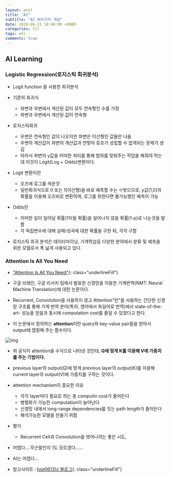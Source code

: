 ```yaml
---
layout: post
title: "AI"
subtitle: "AI 여러가지 개념"
date: 2019-06-21 18:00:00 +0900
categories: til
tags: etc
comments: true
---
```



## AI Learning



### Logistic Regression(로지스틱 회귀분석)



- Logit function 을 사용한 회귀분석
- 기존의 회귀식
  - 좌변과 우변에서 계산된 값이 모두 연속형인 수를 가정
  - 좌변과 우변에서 계산된 값이 연속형
- 로지스틱회귀
  - 우변은 연속형인 값이 나오지만 좌변은 이산형인 값들만 나옴
  - 우변의 계산값이 좌변의 계산값과 안맞아 등호가 성립할 수 없게되는 문제가 생김
  - 따라서 좌변의 y값을 어떠한 처리를 통해 범위를 맞춰주는 작업을 해줘야 하는데 이것이 Logit(Log + Odds)변환이다.



- Logit 변환이란
  - 오즈에 로그를 씌운것
  - 일반회귀식으로 0 또는 1(이산형)을 바로 예측할 수는 ㅇ벗으므로, y값(1,0)의 확률을 이용해 오즈비로 변환하여, 로그를 취한다면 불가능했던 예측이 가능
- Odds란
  - 어떠한 일이 일어날 확률(1이될 확률)을 일어나지 않을 확률(1-p)로 나눈것을 말함
  - 각 독립변수에 대해 실패/성곡에 대한 확률을 구한 뒤, 각각 구함

- 로지스틱 회귀 분석은 데이터마이닝, 기계학습등 다양한 분야에서 분류 및 예측을 위한 모델로서 폭 넓게 사용되고 있다.



### Attention Is All You Need



- ["Attention Is All You Need"](https://arxiv.org/abs/1706.03762){: class="underlineFill"}
- 구글 브레인, 구글 리서치 팀에서 발표한 신경망을 이용한 기계번역(NMT: Neural Machine Translation)에 대한 논문이다.
- Recurrent, Convolution을 사용하지 않고 Attention"만"을 사용하는 간단한 신경망 구조를 통해 기계 번역 분야(특히, 영어에서 독일어로 번역)에서 state-of-the-art- 성능을 얻음과 동시에 computation cost를 줄일 수 있었다고 한다.

- 이 논문에서 정의하는 **attention**이란 query와 key-value pair들을 받아서 output에 맵핑해 주는 함수이다.

![img](http://postfiles10.naver.net/MjAxNzA2MjNfMTEw/MDAxNDk4MTkzNzU4ODg1.6Eyf6ml_OT-4I7_KyWwBe5ueXFEdyEai71hhUiAwWeIg.bJjdwZJPwCy0xEhZBet_MK2Gl7wHkC9Fdco9oIrgQSgg.PNG.hist0134/image.png?type=w773)

- 위 공식이 attention을 수식으로 나타낸 것인데, __Q에 맞게 K를 이용해 V에 가중치를 주는 기법이다.__
- previous layer의 output(Q)에 맞게 previous layer의 output(K)를 이용해 current layer의 output(V)에 가중치를 구하는 것이다.
- attention mechanism이 중요한 이유
  - 각각 layer마다 필요로 하는 총 computin cost가 줄어든다
  - 병렬화가 가능한 computation이 늘어난다
  - 신경망 내에서 long-range dependencies를 잇는 path length가 줄어든다
  - 해석가능한 모델을 만들기 위함

- 평가
  - Recurrent Cell과 Convolution을 벗어나려는 좋은 시도, 



- 어렵다....무슨말인지 1도 모르겠다......
- AI는 어렵다...


- 참고사이트 : [hist0613님 블로그](http://blog.naver.com/PostList.nhn?blogId=hist0134){: class="underlineFill"}


